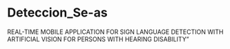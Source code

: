# Deteccion_Se-as
REAL-TIME MOBILE APPLICATION FOR SIGN LANGUAGE DETECTION WITH ARTIFICIAL VISION FOR PERSONS WITH HEARING DISABILITY”
